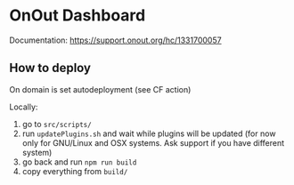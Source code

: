 # OnOut Dashboard

Documentation: https://support.onout.org/hc/1331700057

## How to deploy

On domain is set autodeployment (see CF action)

Locally:

1. go to `src/scripts/`
2. run `updatePlugins.sh` and wait while plugins will be updated (for now only for GNU/Linux and OSX systems. Ask support if you have different system)
3. go back and run `npm run build`
4. copy everything from `build/`
